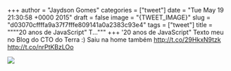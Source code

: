 
+++
author = "Jaydson Gomes"
categories = ["tweet"]
date = "Tue May 19 21:30:58 +0000 2015"
draft = false
image = "{TWEET_IMAGE}"
slug = "d03070cffffa9a37f7fffe809141a0a2383c93e4"
tags = ["tweet"]
title = """"20 anos de JavaScript" T..."""
+++
'20 anos de JavaScript" Texto meu no Blog do CTO do Terra :) Saiu na home também http://t.co/29HkxN9tzk http://t.co/nrPtKBzLOo

![](/images/tweet-media/600775678909411329-CFZiKCRWYAI8Q9r.png)
